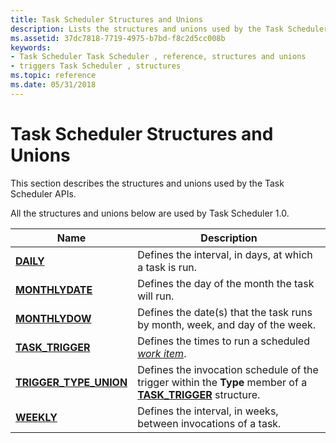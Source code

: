 ```yaml
---
title: Task Scheduler Structures and Unions
description: Lists the structures and unions used by the Task Scheduler 1.0 APIs.
ms.assetid: 37dc7818-7719-4975-b7bd-f8c2d5cc008b
keywords:
- Task Scheduler Task Scheduler , reference, structures and unions
- triggers Task Scheduler , structures
ms.topic: reference
ms.date: 05/31/2018
---
```


# Task Scheduler Structures and Unions

This section describes the structures and unions used by the Task Scheduler APIs.

All the structures and unions below are used by Task Scheduler 1.0.



| Name                                               | Description                                                                                                                     |
|----------------------------------------------------|---------------------------------------------------------------------------------------------------------------------------------|
| [**DAILY**](/windows/desktop/api/Mstask/ns-mstask-daily)                             | Defines the interval, in days, at which a task is run.                                                                          |
| [**MONTHLYDATE**](/windows/desktop/api/Mstask/ns-mstask-monthlydate)                 | Defines the day of the month the task will run.                                                                                 |
| [**MONTHLYDOW**](/windows/desktop/api/Mstask/ns-mstask-monthlydow)                   | Defines the date(s) that the task runs by month, week, and day of the week.                                                     |
| [**TASK\_TRIGGER**](/windows/desktop/api/Mstask/ns-mstask-task_trigger)              | Defines the times to run a scheduled [*work item*](w.md).                                                  |
| [**TRIGGER\_TYPE\_UNION**](/windows/desktop/api/Mstask/ns-mstask-trigger_type_union) | Defines the invocation schedule of the trigger within the **Type** member of a [**TASK\_TRIGGER**](/windows/desktop/api/Mstask/ns-mstask-task_trigger) structure. |
| [**WEEKLY**](/windows/desktop/api/Mstask/ns-mstask-weekly)                           | Defines the interval, in weeks, between invocations of a task.                                                                  |



 

 

 




